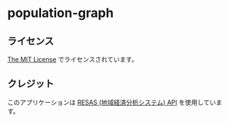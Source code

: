 # population-graph

<!-- TODO -->

## ライセンス

[The MIT License](./LICENSE) でライセンスされています。

## クレジット

このアプリケーションは [RESAS (地域経済分析システム) API](https://opendata.resas-portal.go.jp/) を使用しています。
